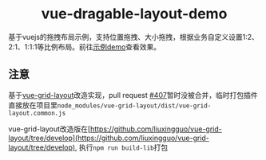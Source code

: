 <h1 align="center">vue-dragable-layout-demo</h1>

基于vuejs的拖拽布局示例，支持位置拖拽、大小拖拽，根据业务自定义设置1:2、2:1、1:1:1等比例布局。前往[示例demo](https://liuxingguo.github.io/vue-dragable-layout-demo/)查看效果。

## 注意

基于[vue-grid-layout](https://github.com/jbaysolutions/vue-grid-layout)改造实现，pull request [#407](https://github.com/jbaysolutions/vue-grid-layout/pull/407)暂时没被合并，临时打包插件直接放在项目里`node_modules/vue-grid-layout/dist/vue-grid-layout.common.js`

vue-grid-layout改造版在[https://github.com/liuxingguo/vue-grid-layout/tree/develop](https://github.com/liuxingguo/vue-grid-layout/tree/develop), 执行`npm run build-lib`打包
